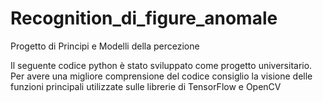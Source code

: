# Recognition_di_figure_anomale
Progetto di Principi e Modelli della percezione

Il seguente codice python è stato sviluppato come progetto universitario.
Per avere una migliore comprensione del codice consiglio la visione delle funzioni principali utilizzate
sulle librerie di TensorFlow e OpenCV
